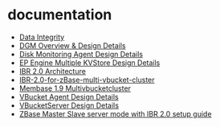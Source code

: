 documentation
=============

* [Data Integrity](https://github.com/zbase/documentation/wiki/Data-Integrity)
* [DGM Overview & Design Details](https://github.com/zbase/documentation/wiki/DGM-Overview-&-Design-Details)
* [Disk Monitoring Agent Design Details](https://github.com/zbase/documentation/wiki/Disk-Monitoring-Agent-Design-Details)
* [EP Engine Multiple KVStore Design Details](https://github.com/zbase/documentation/wiki/EP-Engine-Multiple-KVStore-Design-Details)
* [IBR 2.0 Architecture](https://github.com/zbase/documentation/wiki/IBR-2.0-Architecture)
* [IBR-2.0-for-zBase-multi-vbucket-cluster](https://github.com/zbase/documentation/wiki/IBR-with-Multiple-VBucket-Architecture)
* [Membase 1.9 Multivbucketcluster](https://github.com/zbase/documentation/wiki/Membase-1.9-Multivbucketcluster)
* [VBucket Agent Design Details](https://github.com/zbase/documentation/wiki/VBucket-Agent-Design-Details)
* [VBucketServer Design Details](https://github.com/zbase/documentation/wiki/VBucketServer-Design-Details)
* [ZBase Master Slave server mode with IBR 2.0 setup guide](https://github.com/zbase/documentation/wiki/ZBase-Master-Slave-server-mode-with-IBR-2.0-setup-guide)
